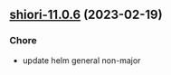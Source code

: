 

## [shiori-11.0.6](https://github.com/truecharts/charts/compare/shiori-11.0.5...shiori-11.0.6) (2023-02-19)

### Chore

- update helm general non-major
  
  